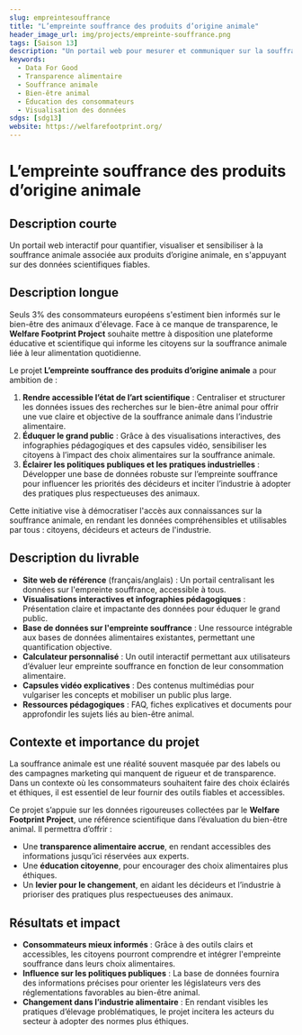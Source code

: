 ```yaml
---
slug: empreintesouffrance
title: "L’empreinte souffrance des produits d’origine animale"
header_image_url: img/projects/empreinte-souffrance.png
tags: [Saison 13]
description: "Un portail web pour mesurer et communiquer sur la souffrance animale présente dans les produits de consommation courante."
keywords:
  - Data For Good
  - Transparence alimentaire
  - Souffrance animale
  - Bien-être animal
  - Éducation des consommateurs
  - Visualisation des données
sdgs: [sdg13]
website: https://welfarefootprint.org/
---
```


# L’empreinte souffrance des produits d’origine animale

## Description courte
Un portail web interactif pour quantifier, visualiser et sensibiliser à la souffrance animale associée aux produits d’origine animale, en s'appuyant sur des données scientifiques fiables.

## Description longue
Seuls 3% des consommateurs européens s'estiment bien informés sur le bien-être des animaux d'élevage. Face à ce manque de transparence, le **Welfare Footprint Project** souhaite mettre à disposition une plateforme éducative et scientifique qui informe les citoyens sur la souffrance animale liée à leur alimentation quotidienne.

Le projet **L’empreinte souffrance des produits d’origine animale** a pour ambition de :  
1. **Rendre accessible l’état de l’art scientifique** : Centraliser et structurer les données issues des recherches sur le bien-être animal pour offrir une vue claire et objective de la souffrance animale dans l’industrie alimentaire.  
2. **Éduquer le grand public** : Grâce à des visualisations interactives, des infographies pédagogiques et des capsules vidéo, sensibiliser les citoyens à l’impact des choix alimentaires sur la souffrance animale.  
3. **Éclairer les politiques publiques et les pratiques industrielles** : Développer une base de données robuste sur l’empreinte souffrance pour influencer les priorités des décideurs et inciter l’industrie à adopter des pratiques plus respectueuses des animaux.

Cette initiative vise à démocratiser l'accès aux connaissances sur la souffrance animale, en rendant les données compréhensibles et utilisables par tous : citoyens, décideurs et acteurs de l'industrie.

## Description du livrable
- **Site web de référence** (français/anglais) : Un portail centralisant les données sur l'empreinte souffrance, accessible à tous.  
- **Visualisations interactives et infographies pédagogiques** : Présentation claire et impactante des données pour éduquer le grand public.  
- **Base de données sur l'empreinte souffrance** : Une ressource intégrable aux bases de données alimentaires existantes, permettant une quantification objective.  
- **Calculateur personnalisé** : Un outil interactif permettant aux utilisateurs d’évaluer leur empreinte souffrance en fonction de leur consommation alimentaire.  
- **Capsules vidéo explicatives** : Des contenus multimédias pour vulgariser les concepts et mobiliser un public plus large.  
- **Ressources pédagogiques** : FAQ, fiches explicatives et documents pour approfondir les sujets liés au bien-être animal.

## Contexte et importance du projet
La souffrance animale est une réalité souvent masquée par des labels ou des campagnes marketing qui manquent de rigueur et de transparence. Dans un contexte où les consommateurs souhaitent faire des choix éclairés et éthiques, il est essentiel de leur fournir des outils fiables et accessibles.  

Ce projet s’appuie sur les données rigoureuses collectées par le **Welfare Footprint Project**, une référence scientifique dans l’évaluation du bien-être animal. Il permettra d’offrir :  
- Une **transparence alimentaire accrue**, en rendant accessibles des informations jusqu’ici réservées aux experts.  
- Une **éducation citoyenne**, pour encourager des choix alimentaires plus éthiques.  
- Un **levier pour le changement**, en aidant les décideurs et l’industrie à prioriser des pratiques plus respectueuses des animaux.  

## Résultats et impact
- **Consommateurs mieux informés** : Grâce à des outils clairs et accessibles, les citoyens pourront comprendre et intégrer l'empreinte souffrance dans leurs choix alimentaires.  
- **Influence sur les politiques publiques** : La base de données fournira des informations précises pour orienter les législateurs vers des réglementations favorables au bien-être animal.  
- **Changement dans l’industrie alimentaire** : En rendant visibles les pratiques d’élevage problématiques, le projet incitera les acteurs du secteur à adopter des normes plus éthiques.
